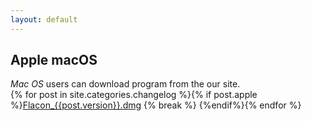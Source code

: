 ```yaml
---
layout: default
---
```


## Apple macOS
_Mac OS_ users can download program from the our site.<br>
{% for post in site.categories.changelog %}{% if post.apple %}[Flacon_{{post.version}}.dmg](https://github.com/flacon/flacon/releases/download/v{{post.version}}/Flacon_{{post.version}}.dmg)
{% break %}
{%endif%}{% endfor %}

